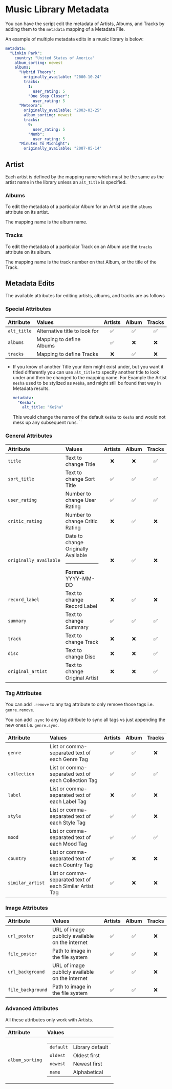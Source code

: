 # Music Library Metadata

You can have the script edit the metadata of Artists, Albums, and Tracks by adding them to the `metadata` mapping of a Metadata File.

An example of multiple metadata edits in a music library is below:

```yaml
metadata:
  "Linkin Park":
    country: "United States of America"
    album_sorting: newest
    albums:
      "Hybrid Theory":
        originally_available: "2000-10-24"
        tracks:
          1:
            user_rating: 5
          "One Step Closer":
            user_rating: 5
      "Meteora":
        originally_available: "2003-03-25"
        album_sorting: newest
        tracks:
          9:
            user_rating: 5
          "Numb":
            user_rating: 5
      "Minutes To Midnight":
        originally_available: "2007-05-14"
```

## Artist

Each artist is defined by the mapping name which must be the same as the artist name in the library unless an `alt_title` is specified.

### Albums

To edit the metadata of a particular Album for an Artist use the `albums` attribute on its artist.

The mapping name is the album name.

### Tracks

To edit the metadata of a particular Track on an Album use the `tracks` attribute on its album.

The mapping name is the track number on that Album, or the title of the Track.

## Metadata Edits

The available attributes for editing artists, albums, and tracks are as follows

### Special Attributes

| Attribute   | Values                        | Artists  |  Album   |  Tracks  |
|:------------|:------------------------------|:--------:|:--------:|:--------:|
| `alt_title` | Alternative title to look for | &#9989;  | &#9989;  | &#9989;  |
| `albums`    | Mapping to define Albums      | &#9989;  | &#10060; | &#10060; |
| `tracks`    | Mapping to define Tracks      | &#10060; | &#9989;  | &#10060; |

* If you know of another Title your item might exist under, but you want it titled differently you can use `alt_title` to specify another title to look under and then be changed to the mapping name. For Example the Artist `Kesha` used to be stylized as `Ke$ha`, and might still be found that way in Metadata results.
    ```yaml
    metadata:
      "Kesha":
        alt_title: "Ke$ha"
    ```
    This would change the name of the default `Ke$ha` to `Kesha` and would not mess up any subsequent runs.
``
### General Attributes

| Attribute              | Values                                                        | Artists  |  Album   |  Tracks  |
|:-----------------------|:--------------------------------------------------------------|:--------:|:--------:|:--------:|
| `title`                | Text to change Title                                          | &#10060; | &#10060; | &#9989;  |
| `sort_title`           | Text to change Sort Title                                     | &#9989;  | &#9989;  | &#9989;  |
| `user_rating`          | Number to change User Rating                                  | &#9989;  | &#9989;  | &#9989;  |
| `critic_rating`        | Number to change Critic Rating                                | &#10060; | &#9989;  | &#10060; |
| `originally_available` | Date to change Originally Available<hr>**Format:** YYYY-MM-DD | &#10060; | &#9989;  | &#10060; |
| `record_label`         | Text to change Record Label                                   | &#10060; | &#9989;  | &#10060; |
| `summary`              | Text to change Summary                                        | &#9989;  | &#9989;  | &#9989;  |
| `track`                | Text to change Track                                          | &#10060; | &#10060; | &#9989;  |
| `disc`                 | Text to change Disc                                           | &#10060; | &#10060; | &#9989;  |
| `original_artist`      | Text to change Original Artist                                | &#10060; | &#10060; | &#9989;  |

### Tag Attributes

You can add `.remove` to any tag attribute to only remove those tags i.e. `genre.remove`.

You can add `.sync` to any tag attribute to sync all tags vs just appending the new ones i.e. `genre.sync`.

| Attribute        | Values                                                  | Artists  |  Album   |  Tracks  |
|:-----------------|:--------------------------------------------------------|:--------:|:--------:|:--------:|
| `genre`          | List or comma-separated text of each Genre Tag          | &#9989;  | &#9989;  | &#10060; |
| `collection`     | List or comma-separated text of each Collection Tag     | &#9989;  | &#9989;  | &#9989;  |
| `label`          | List or comma-separated text of each Label Tag          | &#10060; | &#9989;  | &#10060; |
| `style`          | List or comma-separated text of each Style Tag          | &#9989;  | &#9989;  | &#10060; |
| `mood`           | List or comma-separated text of each Mood Tag           | &#9989;  | &#9989;  | &#9989;  |
| `country`        | List or comma-separated text of each Country Tag        | &#9989;  | &#10060; | &#10060; |
| `similar_artist` | List or comma-separated text of each Similar Artist Tag | &#9989;  | &#10060; | &#10060; |

### Image Attributes

| Attribute         | Values                                          | Artists |  Album  |  Tracks  |
|:------------------|:------------------------------------------------|:-------:|:-------:|:--------:|
| `url_poster`      | URL of image publicly available on the internet | &#9989; | &#9989; | &#10060; |
| `file_poster`     | Path to image in the file system                | &#9989; | &#9989; | &#10060; |
| `url_background`  | URL of image publicly available on the internet | &#9989; | &#9989; | &#10060; |
| `file_background` | Path to image in the file system                | &#9989; | &#9989; | &#10060; |

### Advanced Attributes

All these attributes only work with Artists.

| Attribute       | Values                                                                                                                                                                                                                                           |
|:----------------|:-------------------------------------------------------------------------------------------------------------------------------------------------------------------------------------------------------------------------------------------------|
| `album_sorting` | <table class="clearTable"><tbody><tr><td>`default`</td><td>Library default</td></tr><tr><td>`oldest`</td><td>Oldest first</td></tr><tr><td>`newest`</td><td>Newest first</td></tr><tr><td>`name`</td><td>Alphabetical</td></tr></tbody></table>  |

